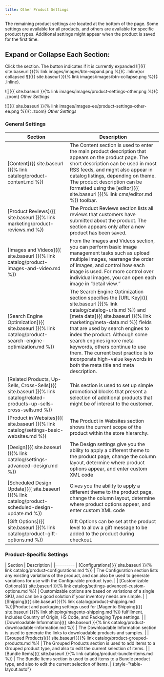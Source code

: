 ```yaml
---
title: Other Product Settings
---
```


The remaining product settings are located at the bottom of the page. Some settings are available for all products, and others are available for specific product types. Additional settings might appear when the product is saved for the first time.

## Expand or Collapse Each Section:

Click the section. The button indicates if it is currently expanded ![]({{ site.baseurl }}{% link images/images/btn-expand.png %}){: .Inline}or collapsed ![]({{ site.baseurl }}{% link images/images/btn-collapse.png %}){: .Inline}.

<!--{% if "Default.CE Only" contains site.edition %}-->
![]({{ site.baseurl }}{% link images/images/product-settings-other.png %}){: .zoom}
_Other Settings_
<!--{% endif %}-->
<!--{% if "Default.EE-B2B" contains site.edition %}-->
![]({{ site.baseurl }}{% link images/images-ee/product-settings-other-ee.png %}){: .zoom}
_Other Settings_
<!--{% endif %}-->

### General Settings

|Section|Description|
|--- |--- |
|[Content]({{ site.baseurl }}{% link catalog/product-content.md %})|The Content section is used to enter the main product description that appears on the product page. The short description can be used in most RSS feeds, and might also appear in catalog listings, depending on theme. The product description can be formatted using the [editor]({{ site.baseurl }}{% link cms/editor.md %}) toolbar.|
|[Product Reviews]({{ site.baseurl }}{% link marketing/product-reviews.md %})|The Product Reviews section lists all reviews that customers have submitted about the product. The section appears only after a new product has been saved.|
|[Images and Videos]({{ site.baseurl }}{% link catalog/product-images-and-video.md %})|From the Images and Videos section, you can perform basic image management tasks such as upload multiple images, rearrange the order of images, and control how each image is used. For more control over individual images, you can open each image in “detail view.”|
|[Search Engine Optimization]({{ site.baseurl }}{% link catalog/product-search-engine-optimization.md %})|The Search Engine Optimization section specifies the [URL Key]({{ site.baseurl }}{% link catalog/catalog-urls.md %}) and [meta data]({{ site.baseurl }}{% link marketing/meta-data.md %}) fields that are used by search engines to index the product. Although some search engines ignore meta keywords, others continue to use them. The current best practice is to incorporate high-value keywords in both the meta title and meta description.|
|[Related Products, Up-Sells, Cross-Sells]({{ site.baseurl }}{% link catalog/related-products-up-sells-cross-sells.md %})|This section is used to set up simple promotional blocks that present a selection of additional products that might be of interest to the customer.|
|[Product in Websites]({{ site.baseurl }}{% link catalog/settings-basic-websites.md %})|The Product in Websites section shows the current scope of the product within the store hierarchy.|
|[Design]({{ site.baseurl }}{% link catalog/settings-advanced-design.md %})|The Design settings give you the ability to apply a different theme to the product page, change the column layout, determine where product options appear, and enter custom XML code|<!--{% if "Default.CE Only" contains site.edition %}-->
|[Scheduled Design Update]({{ site.baseurl }}{% link catalog/product-scheduled-design-update.md %})|Gives you the ability to apply a different theme to the product page, change the column layout, determine where product options appear, and enter custom XML code|<!--{% endif %}-->
|[Gift Options]({{ site.baseurl }}{% link catalog/product-gift-options.md %})|Gift Options can be set at the product level to allow a gift message to be added to the product during checkout.|

### Product-Specific Settings

| Section | Description |
|----------
| [Configurations]({{ site.baseurl }}{% link catalog/product-configurations.md %}) | The Configuration section lists any existing variations of the product, and can also be used to generate variations for use with the Configurable product type. |
| [Customizable Options]({{ site.baseurl }}{% link catalog/settings-advanced-custom-options.md %}) | Customizable options are based on variations of a single SKU, and can be a good solution if your inventory needs are simple. |
|[Shipping]({{ site.baseurl }}{% link catalog/product-shipping.md %})|Product and packaging settings used for [Magento Shipping]({{ site.baseurl }}{% link shipping/magento-shipping.md %}) fulfillment. Includes Country of Origin, HS Code, and Packaging Type settings. |
| [Downloadable Information]({{ site.baseurl }}{% link catalog/product-downloadable-information.md %}) | The Downloadable Information section is used to generate the links to downloadable products and samples. |
| [Grouped Products]({{ site.baseurl }}{% link catalog/product-grouped-products.md %}) | The Grouped Products section is used to add items to a Grouped product type, and also to edit the current selection of items. |
| [Bundle Items]({{ site.baseurl }}{% link catalog/product-bundle-items.md %}) | The Bundle Items section is used to add items to a Bundle product type, and also to edit the current selection of items. |
 {:style="table-layout:auto"}
